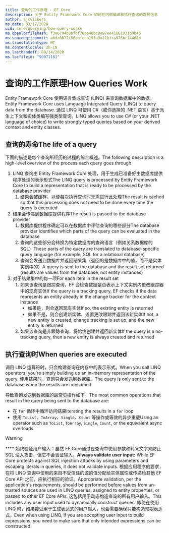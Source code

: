 ```yaml
---
title: 查询的工作原理 - EF Core
description: 关于 Entity Framework Core 如何在内部编译和执行查询的常规信息
author: ajcvickers
ms.date: 03/17/2020
uid: core/querying/how-query-works
ms.openlocfilehash: f3a6794b9bfdf70ae40bc8e97ee41861931b9b46
ms.sourcegitcommit: abda0872f86eefeca191a9a11bfca976bc14468b
ms.translationtype: HT
ms.contentlocale: zh-CN
ms.lasthandoff: 09/14/2020
ms.locfileid: "90071181"
---
```

# <a name="how-queries-work"></a><span data-ttu-id="5ef32-103">查询的工作原理</span><span class="sxs-lookup"><span data-stu-id="5ef32-103">How Queries Work</span></span>

<span data-ttu-id="5ef32-104">Entity Framework Core 使用语言集成查询 (LINQ) 来查询数据库中的数据。</span><span class="sxs-lookup"><span data-stu-id="5ef32-104">Entity Framework Core uses Language Integrated Query (LINQ) to query data from the database.</span></span> <span data-ttu-id="5ef32-105">通过 LINQ 可使用 C#（或你选择的 .NET 语言）基于派生上下文和实体类编写强类型查询。</span><span class="sxs-lookup"><span data-stu-id="5ef32-105">LINQ allows you to use C# (or your .NET language of choice) to write strongly typed queries based on your derived context and entity classes.</span></span>

## <a name="the-life-of-a-query"></a><span data-ttu-id="5ef32-106">查询的寿命</span><span class="sxs-lookup"><span data-stu-id="5ef32-106">The life of a query</span></span>

<span data-ttu-id="5ef32-107">下面的描述是每个查询所经历的过程的综合概述。</span><span class="sxs-lookup"><span data-stu-id="5ef32-107">The following description is a high-level overview of the process each query goes through.</span></span>

1. <span data-ttu-id="5ef32-108">LINQ 查询由 Entity Framework Core 处理，用于生成已准备好由数据库提供程序处理的表示形式</span><span class="sxs-lookup"><span data-stu-id="5ef32-108">The LINQ query is processed by Entity Framework Core to build a representation that is ready to be processed by the database provider</span></span>
   1. <span data-ttu-id="5ef32-109">结果会被缓存，以便每次执行查询时无需进行此处理</span><span class="sxs-lookup"><span data-stu-id="5ef32-109">The result is cached so that this processing does not need to be done every time the query is executed</span></span>
2. <span data-ttu-id="5ef32-110">结果会传递到数据库提供程序</span><span class="sxs-lookup"><span data-stu-id="5ef32-110">The result is passed to the database provider</span></span>
   1. <span data-ttu-id="5ef32-111">数据库提供程序确定可以在数据库中评估查询的哪些部分</span><span class="sxs-lookup"><span data-stu-id="5ef32-111">The database provider identifies which parts of the query can be evaluated in the database</span></span>
   2. <span data-ttu-id="5ef32-112">查询的这些部分会转换为特定数据库的查询语言（例如关系数据库的 SQL）</span><span class="sxs-lookup"><span data-stu-id="5ef32-112">These parts of the query are translated to database-specific query language (for example, SQL for a relational database)</span></span>
   3. <span data-ttu-id="5ef32-113">查询会发送到数据库并返回结果集（返回的是数据库中的值，而不是实体实例中的）</span><span class="sxs-lookup"><span data-stu-id="5ef32-113">A query is sent to the database and the result set returned (results are values from the database, not entity instances)</span></span>
3. <span data-ttu-id="5ef32-114">对于结果集中的每一项</span><span class="sxs-lookup"><span data-stu-id="5ef32-114">For each item in the result set</span></span>
   1. <span data-ttu-id="5ef32-115">如果该查询是跟踪查询，EF 会检查数据是否表示上下文实例内更改跟踪器中的现有实体</span><span class="sxs-lookup"><span data-stu-id="5ef32-115">If the query is a tracking query, EF checks if the data represents an entity already in the change tracker for the context instance</span></span>
      * <span data-ttu-id="5ef32-116">如果是，则会返回现有实体</span><span class="sxs-lookup"><span data-stu-id="5ef32-116">If so, the existing entity is returned</span></span>
      * <span data-ttu-id="5ef32-117">如果不是，则会创建新实体、设置更改跟踪并返回该新实体</span><span class="sxs-lookup"><span data-stu-id="5ef32-117">If not, a new entity is created, change tracking is set up, and the new entity is returned</span></span>
   2. <span data-ttu-id="5ef32-118">如果该查询是非跟踪查询，将始终创建并返回新实体</span><span class="sxs-lookup"><span data-stu-id="5ef32-118">If the query is a no-tracking query, then a new entity is always created and returned</span></span>

## <a name="when-queries-are-executed"></a><span data-ttu-id="5ef32-119">执行查询时</span><span class="sxs-lookup"><span data-stu-id="5ef32-119">When queries are executed</span></span>

<span data-ttu-id="5ef32-120">调用 LINQ 运算符时，只会构建查询在内存中的表示形式。</span><span class="sxs-lookup"><span data-stu-id="5ef32-120">When you call LINQ operators, you're simply building up an in-memory representation of the query.</span></span> <span data-ttu-id="5ef32-121">使用结果时，查询只会发送到数据库。</span><span class="sxs-lookup"><span data-stu-id="5ef32-121">The query is only sent to the database when the results are consumed.</span></span>

<span data-ttu-id="5ef32-122">导致查询发送到数据库的最常见操作如下：</span><span class="sxs-lookup"><span data-stu-id="5ef32-122">The most common operations that result in the query being sent to the database are:</span></span>

* <span data-ttu-id="5ef32-123">在 `for` 循环中循环访问结果</span><span class="sxs-lookup"><span data-stu-id="5ef32-123">Iterating the results in a `for` loop</span></span>
* <span data-ttu-id="5ef32-124">使用 `ToList`、`ToArray`、`Single`、`Count` 等操作或等效的异步重载</span><span class="sxs-lookup"><span data-stu-id="5ef32-124">Using an operator such as `ToList`, `ToArray`, `Single`, `Count`, or the equivalent async overloads</span></span>

> [!WARNING]  
> <span data-ttu-id="5ef32-125">\*\*\*\* 始终验证用户输入：虽然 EF Core通过在查询中使用参数和转义文字来防止 SQL 注入攻击，但它不会验证输入。</span><span class="sxs-lookup"><span data-stu-id="5ef32-125">**Always validate user input:** While EF Core protects against SQL injection attacks by using parameters and escaping literals in queries, it does not validate inputs.</span></span> <span data-ttu-id="5ef32-126">根据应用程序的要求，在将 LINQ 查询中使用的来自不受信任的源的值分配给实体属性或传递给其他 EF Core API 之前，应执行相应的验证。</span><span class="sxs-lookup"><span data-stu-id="5ef32-126">Appropriate validation, per the application's requirements, should be performed before values from un-trusted sources are used in LINQ queries, assigned to entity properties, or passed to other EF Core APIs.</span></span> <span data-ttu-id="5ef32-127">这包括用于动态构造查询的所有用户输入。</span><span class="sxs-lookup"><span data-stu-id="5ef32-127">This includes any user input used to dynamically construct queries.</span></span> <span data-ttu-id="5ef32-128">即使在使用 LINQ 时，如果接受用于生成表达式的用户输入，也会需要确保只能构造预期表达式。</span><span class="sxs-lookup"><span data-stu-id="5ef32-128">Even when using LINQ, if you are accepting user input to build expressions, you need to make sure that only intended expressions can be constructed.</span></span>

